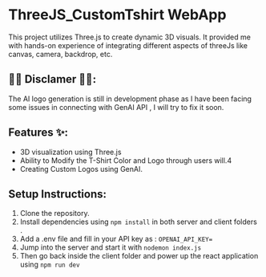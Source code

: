 
# ThreeJS_CustomTshirt WebApp

This project utilizes Three.js to create dynamic 3D visuals. It provided me with hands-on experience of integrating different aspects of threeJs like canvas, camera, backdrop, etc.

## 🚨🚨 Disclamer 🚨🚨:
The AI logo generation is still in development phase as I have been facing some issues in connecting with GenAI API , I will try to fix it soon.

## Features ✨: 
- 3D visualization using Three.js
- Ability to Modify the T-Shirt Color and Logo through users will.4
- Creating Custom Logos using GenAI.

## Setup Instructions:
1. Clone the repository.
2. Install dependencies using `npm install` in both server and client folders .
3. Add a .env file and fill in your API key as : `OPENAI_API_KEY=`
4. Jump into the server and start it with `nodemon index.js`
5. Then go back inside the client folder and power up the react application using `npm run dev`

